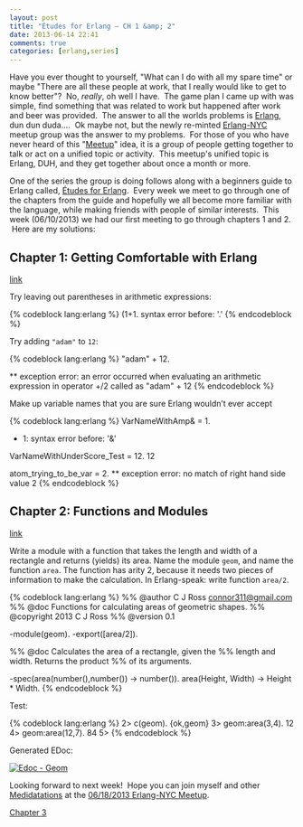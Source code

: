 ```yaml
---
layout: post
title: "Études for Erlang – CH 1 &amp; 2"
date: 2013-06-14 22:41
comments: true
categories: [erlang,series]
---
```

Have you ever thought to yourself, "What can I do with all my spare time" or maybe "There are all these people at work, that I really would like to get to know better"?  No, *really*, oh well I have.  The game plan I came up with was simple, find something that was related to work but happened after work and beer was provided.  The answer to all the worlds problems is <a href="http://www.erlang.org/" target="_blank">Erlang</a>, dun dun duda....  Ok maybe not, but the newly re-minted <a href="http://www.meetup.com/Erlang-NYC/" target="_blank">Erlang-NYC</a> meetup group was the answer to my problems.  For those of you who have never heard of this "<a href="http://www.meetup.com" target="_blank">Meetup</a>" idea, it is a group of people getting together to talk or act on a unified topic or activity.  This meetup's unified topic is Erlang, DUH, and they get together about once a month or more.<!--more-->

One of the series the group is doing follows along with a beginners guide to Erlang called, <a href="http://chimera.labs.oreilly.com/books/1234000000726" target="_blank">Études for Erlang</a>.  Every week we meet to go through one of the chapters from the guide and hopefully we all become more familiar with the language, while making friends with people of similar interests.  This week (06/10/2013) we had our first meeting to go through chapters 1 and 2.  Here are my solutions:
## Chapter 1: Getting Comfortable with Erlang

<a href="http://chimera.labs.oreilly.com/books/1234000000726/ch01.html" target="_blank">link</a>

Try leaving out parentheses in arithmetic expressions:

{% codeblock lang:erlang %}
(1+1.
syntax error before: '.'
{% endcodeblock %}

Try adding <code>"adam"</code> to <code>12</code>:

{% codeblock lang:erlang %}
"adam" + 12.

** exception error: an error occurred when evaluating an arithmetic expression
 in operator +/2
 called as "adam" + 12
{% endcodeblock %}

Make up variable names that you are sure Erlang wouldn’t ever accept

{% codeblock lang:erlang %}
VarNameWithAmp& = 1.
* 1: syntax error before: '&'

VarNameWithUnderScore_Test = 12.
12

atom_trying_to_be_var = 2.
** exception error: no match of right hand side value 2
{% endcodeblock %}
<h2>Chapter 2: Functions and Modules</h2>
<a href="http://chimera.labs.oreilly.com/books/1234000000726/ch02.html" target="_blank">link</a>

Write a module with a function that takes the length and width of a rectangle and returns (yields) its area. Name the module <code>geom</code>, and name the function <code>area</code>. The function has arity 2, because it needs two pieces of information to make the calculation. In Erlang-speak: write function <code>area/2</code>.

{% codeblock lang:erlang %}
%% @author C J Ross <connor311@gmail.com>
%% @doc Functions for calculating areas of geometric shapes.
%% @copyright 2013 C J Ross
%% @version 0.1

-module(geom).
-export([area/2]).

%% @doc Calculates the area of a rectangle, given the
%% length and width. Returns the product
%% of its arguments.

-spec(area(number(),number()) -> number()).
area(Height, Width) ->
	Height * Width.
{% endcodeblock %}

Test:

{% codeblock lang:erlang %}
2> c(geom).
{ok,geom}
3> geom:area(3,4).
12
4> geom:area(12,7).
84
5>
{% endcodeblock %}

Generated EDoc:

<a href="http://connorjross.com/blog/wp-content/uploads/2013/06/Screen-Shot-2013-06-13-at-11.09.49-PM.png"><img class="aligncenter size-full wp-image-201" alt="Edoc - Geom" src="http://connorjross.com/blog/wp-content/uploads/2013/06/Screen-Shot-2013-06-13-at-11.09.49-PM.png" /></a>

Looking forward to next week!  Hope you can join myself and other <a href="http://www.mdsol.com" target="_blank">Medidatations</a> at the <a href="http://www.meetup.com/Erlang-NYC/events/122174852/" target="_blank">06/18/2013 Erlang-NYC Meetup</a>.

[Chapter 3](/2013/06/16/etudes-for-erlang-ch-3)